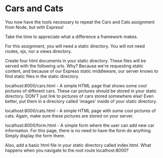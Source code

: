 # Cars and Cats

You now have the tools necessary to repeat the Cars and Cats assignment from Node, but with Express!

Take the time to appreciate what a difference a framework makes.

For this assignment, you will need a static directory. You will not need routes, ejs, nor a views directory.

Create four html documents in your static directory. These files will be served with the following urls. Why? Because we're requesting static content, and because of our Express static middleware, our server knows to find static files in the static directory. 

localhost:8000/cars.html - A simple HTML page that shows some cool pictures of different cars.  These car pictures should be stored in your static directory.  DON'T just link to pictures of cars stored somewhere else! Even better, put them in a directory called 'images' inside of your static directory.

localhost:8000/cats.html - A simple HTML page with some cool pictures of cats.  Again, make sure these pictures are stored on your server.

localhost:8000/form.html - A simple form where the user can add new car information. For this page, there is no need to have the form do anything. Simply display the form there.

Also, add a basic html file in your static directory called index.html. What happens when you navigate to the root route localhost:8000? 

